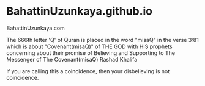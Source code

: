 # BahattinUzunkaya.github.io
BahattinUzunkaya.com

The 666th letter 'Q' of Quran is placed in the word "misaQ" in the verse 3:81 which is about "Covenant(misaQ)" of THE GOD with HIS prophets concerning about their promise of Believing and Supporting to The Messenger of The Covenant(misaQ) Rashad Khalifa

If you are calling this a coincidence, then your disbelieving is not coincidence.
